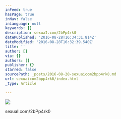 ```yaml
---
inFeed: true
hasPage: true
inNav: false
inLanguage: null
keywords: []
description: sexuaI.com/2bPp4rk0
datePublished: '2016-08-28T16:34:31.814Z'
dateModified: '2016-08-28T16:32:39.540Z'
title: ''
author: []
via: {}
authors: []
publisher: {}
starred: false
sourcePath: _posts/2016-08-28-sexuaicom2bpp4rk0.md
url: sexuaicom2bpp4rk0/index.html
_type: Article

---
```

![](https://the-grid-user-content.s3-us-west-2.amazonaws.com/be9404c2-5415-4626-adfb-dee566166578.jpg)

sexuaI.com/2bPp4rk0